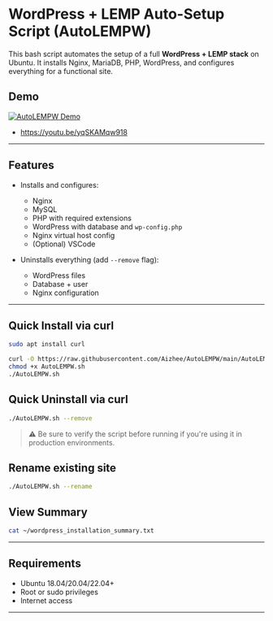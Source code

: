 

# WordPress + LEMP Auto-Setup Script (AutoLEMPW)

This bash script automates the setup of a full **WordPress + LEMP stack** on Ubuntu. It installs Nginx, MariaDB, PHP, WordPress, and configures everything for a functional site.

## Demo 
[![AutoLEMPW Demo](https://img.youtube.com/vi/yqSKAMqw918/0.jpg)](https://youtu.be/yqSKAMqw918)

- https://youtu.be/yqSKAMqw918
---

## Features

- Installs and configures:
  - Nginx
  - MySQL
  - PHP with required extensions
  - WordPress with database and `wp-config.php`
  - Nginx virtual host config
  - (Optional) VSCode

- Uninstalls everything (add `--remove` flag):
  - WordPress files
  - Database + user
  - Nginx configuration

---

## Quick Install via curl

```bash
sudo apt install curl
```

```bash
curl -O https://raw.githubusercontent.com/Aizhee/AutoLEMPW/main/AutoLEMPW.sh
chmod +x AutoLEMPW.sh
./AutoLEMPW.sh

````

## Quick Uninstall via curl

```bash
./AutoLEMPW.sh --remove
```

> ⚠️ Be sure to verify the script before running if you're using it in production environments.

## Rename existing site

```bash
./AutoLEMPW.sh --rename
```

## View Summary
```bash
cat ~/wordpress_installation_summary.txt
```
---

## Requirements

* Ubuntu 18.04/20.04/22.04+
* Root or sudo privileges
* Internet access

---






